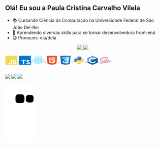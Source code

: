 ## Olá! Eu sou a Paula Cristina Carvalho Vilela

- 📚 Cursando Ciência da Computação na Universidade Federal de São João Del-Rei
- 🌱 Aprendendo diversas skills para se tornar desenvolvedora front-end
- 😄 Pronouns: ela/dela

<div align="center">
  <a href="https://github.com/PaulaCCarvalho">
  <img height="180em" src="https://github-readme-stats.vercel.app/api?username=PaulaCCarvalho&show_icons=true&theme=dracula&include_all_commits=true&count_private=true"/>
  <img height="180em" src="https://github-readme-stats.vercel.app/api/top-langs/?username=PaulaCCarvalho&layout=compact&langs_count=7&theme=dracula"/>
</div>

<div style="display: inline_block"><br>
  <img align="center" alt="Pauka-Js" height="30" width="40" src="https://raw.githubusercontent.com/devicons/devicon/master/icons/javascript/javascript-plain.svg">
  <img align="center" alt="Paula-Ts" height="30" width="40" src="https://raw.githubusercontent.com/devicons/devicon/master/icons/typescript/typescript-plain.svg">
  <img align="center" alt="Paula-React" height="30" width="40" src="https://raw.githubusercontent.com/devicons/devicon/master/icons/react/react-original.svg">
  <img align="center" alt="Paula-HTML" height="30" width="40" src="https://raw.githubusercontent.com/devicons/devicon/master/icons/html5/html5-original.svg">
  <img align="center" alt="Paula-CSS" height="30" width="40" src="https://raw.githubusercontent.com/devicons/devicon/master/icons/css3/css3-original.svg">
  <img align="center" alt="Paula-Python" height="30" width="40" src="https://raw.githubusercontent.com/devicons/devicon/master/icons/python/python-original.svg">
  <img align="center" alt="Paula-C" height="30" width="40" src="https://raw.githubusercontent.com/devicons/devicon/master/icons/c/c-original.svg">
  <img align="center" alt="Paula-C" height="30" width="40" src="https://github.com/devicons/devicon/blob/master/icons/sass/sass-original.svg">
</div>

  ##
 
<div> 
 <a href="https://discord.gg/m3jzg3tPRG" target="_blank"><img src="https://img.shields.io/badge/Discord-7289DA?style=for-the-badge&logo=discord&logoColor=white" target="_blank"></a> 
 <a href = "mailto:paulacriscarvalhovilela@gmail.com"><img src="https://img.shields.io/badge/Gmail-D14836?style=for-the-badge&logo=gmail&logoColor=white" target="_blank"></a> 
 <a href="https://www.linkedin.com/in/paula-cristina-carvalho-vilela-058041223?lipi=urn%3Ali%3Apage%3Ad_flagship3_profile_view_base_contact_details%3BuzExHiluTxCPbtetXVfbsQ%3D%3D" target="_blank"><img src="https://img.shields.io/badge/-LinkedIn-%230077B5?style=for-the-badge&logo=linkedin&logoColor=white" target="_blank"></a> 
 
  ![Snake animation](https://github.com/PaulaCCarvalho/PaulaCCarvalho/blob/output/github-contribution-grid-snake.svg)
 
</div>

